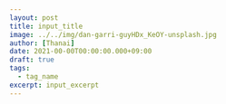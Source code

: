 ```yaml
---
layout: post
title: input_title
image: ../../img/dan-garri-guyHDx_KeOY-unsplash.jpg
author: [Thanai]
date: 2021-00-00T00:00:00.000+09:00
draft: true
tags:
  - tag_name
excerpt: input_excerpt
---
```

